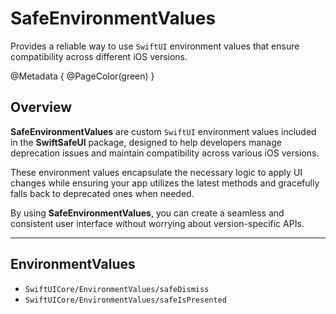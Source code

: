 # SafeEnvironmentValues

Provides a reliable way to use `SwiftUI` environment values that ensure compatibility across different iOS versions.

@Metadata {
    @PageColor(green)
}


## Overview
**SafeEnvironmentValues** are custom `SwiftUI` environment values included in the **SwiftSafeUI** package, designed to help developers manage deprecation issues and maintain compatibility across various iOS versions. 

These environment values encapsulate the necessary logic to apply UI changes while ensuring your app utilizes the latest methods and gracefully falls back to deprecated ones when needed.

By using **SafeEnvironmentValues**, you can create a seamless and consistent user interface without worrying about version-specific APIs.


***


## EnvironmentValues

- ``SwiftUICore/EnvironmentValues/safeDismiss``
- ``SwiftUICore/EnvironmentValues/safeIsPresented``

